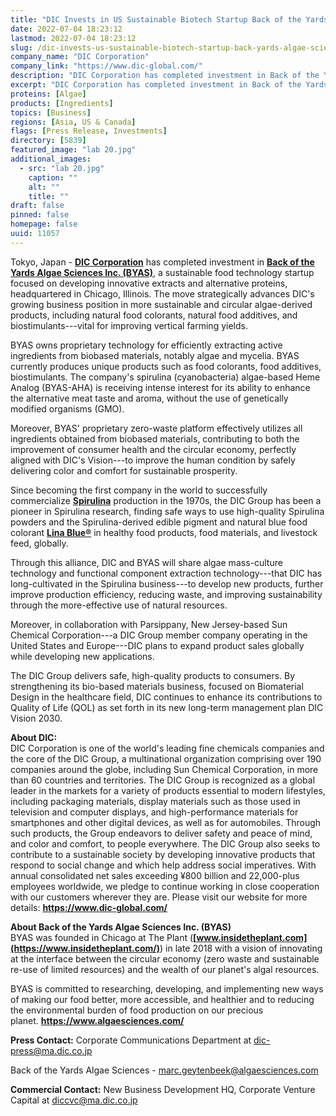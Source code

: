 ```yaml
---
title: "DIC Invests in US Sustainable Biotech Startup Back of the Yards Algae Sciences"
date: 2022-07-04 18:23:12
lastmod: 2022-07-04 18:23:12
slug: /dic-invests-us-sustainable-biotech-startup-back-yards-algae-sciences
company_name: "DIC Corporation"
company_link: "https://www.dic-global.com/"
description: "DIC Corporation has completed investment in Back of the Yards Algae Sciences Inc. (BYAS), a sustainable food technology startup focused on developing innovative extracts and alternative proteins, headquartered in Chicago, Illinois."
excerpt: "DIC Corporation has completed investment in Back of the Yards Algae Sciences Inc. (BYAS), a sustainable food technology startup focused on developing innovative extracts and alternative proteins, headquartered in Chicago, Illinois."
proteins: [Algae]
products: [Ingredients]
topics: [Business]
regions: [Asia, US & Canada]
flags: [Press Release, Investments]
directory: [5839]
featured_image: "lab 20.jpg"
additional_images:
  - src: "lab 20.jpg"
    caption: ""
    alt: ""
    title: ""
draft: false
pinned: false
homepage: false
uuid: 11057
---
```

Tokyo, Japan - **[DIC Corporation](https://www.dic-global.com/en/)** has
completed investment in **[Back of the Yards Algae Sciences Inc.
(BYAS)](https://www.algaesciences.com/)**, a sustainable food technology
startup focused on developing innovative extracts and alternative
proteins, headquartered in Chicago, Illinois. The move strategically
advances DIC's growing business position in more sustainable and
circular algae-derived products, including natural food colorants,
natural food additives, and biostimulants---vital for improving vertical
farming yields.

BYAS owns proprietary technology for efficiently extracting active
ingredients from biobased materials, notably algae and mycelia. BYAS
currently produces unique products such as food colorants, food
additives, biostimulants. The company's spirulina (cyanobacteria)
algae-based Heme Analog (BYAS-AHA) is receiving intense interest for its
ability to enhance the alternative meat taste and aroma, without the use
of genetically modified organisms (GMO).

Moreover, BYAS' proprietary zero-waste platform effectively utilizes all
ingredients obtained from biobased materials, contributing to both the
improvement of consumer health and the circular economy, perfectly
aligned with DIC's Vision---to improve the human condition by safely
delivering color and comfort for sustainable prosperity.

Since becoming the first company in the world to successfully
commercialize **[Spirulina](https://www.dic-global.com/en/products/health_foods/)** production
in the 1970s, the DIC Group has been a pioneer in Spirulina research,
finding safe ways to use high-quality Spirulina powders and the
Spirulina-derived edible pigment and natural blue food colorant **[Lina
Blue®](https://www.dic-global.com/en/products/natural_colorants/)** in
healthy food products, food materials, and livestock feed, globally.

Through this alliance, DIC and BYAS will share algae mass-culture
technology and functional component extraction technology---that DIC has
long-cultivated in the Spirulina business---to develop new products,
further improve production efficiency, reducing waste, and improving
sustainability through the more-effective use of natural resources.

Moreover, in collaboration with Parsippany, New Jersey-based Sun
Chemical Corporation---a DIC Group member company operating in the
United States and Europe---DIC plans to expand product sales globally
while developing new applications.

The DIC Group delivers safe, high-quality products to consumers. By
strengthening its bio-based materials business, focused on Biomaterial
Design in the healthcare field, DIC continues to enhance its
contributions to Quality of Life (QOL) as set forth in its new long-term
management plan DIC Vision 2030.

**About DIC:**\
DIC Corporation is one of the world's leading fine chemicals companies
and the core of the DIC Group, a multinational organization comprising
over 190 companies around the globe, including Sun Chemical Corporation,
in more than 60 countries and territories. The DIC Group is recognized
as a global leader in the markets for a variety of products essential to
modern lifestyles, including packaging materials, display materials such
as those used in television and computer displays, and high-performance
materials for smartphones and other digital devices, as well as for
automobiles. Through such products, the Group endeavors to deliver
safety and peace of mind, and color and comfort, to people everywhere.
The DIC Group also seeks to contribute to a sustainable society by
developing innovative products that respond to social change and which
help address social imperatives. With annual consolidated net sales
exceeding ¥800 billion and 22,000-plus employees worldwide, we pledge to
continue working in close cooperation with our customers wherever they
are. Please visit our website for more
details: **<https://www.dic-global.com/>**

**About Back of the Yards Algae Sciences Inc. (BYAS)**\
BYAS was founded in Chicago at The Plant
(**[www.insidetheplant.com](https://www.insidetheplant.com/)**) in late
2018 with a vision of innovating at the interface between the circular
economy (zero waste and sustainable re-use of limited resources) and the
wealth of our planet's algal resources.

BYAS is committed to researching, developing, and implementing new ways
of making our food better, more accessible, and healthier and to
reducing the environmental burden of food production on our precious
planet. **<https://www.algaesciences.com/>**

**Press Contact:** Corporate Communications Department at
<dic-press@ma.dic.co.jp>

Back of the Yards Algae Sciences - <marc.geytenbeek@algaesciences.com>

**Commercial Contact:** New Business Development HQ, Corporate Venture
Capital at <diccvc@ma.dic.co.jp>
